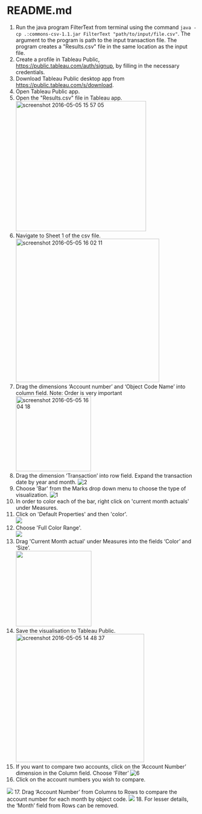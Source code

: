 # README.md
1. Run the java program FilterText from terminal using the command `java -cp .:commons-csv-1.1.jar FilterText "path/to/input/file.csv"`. The argument to the program is path to the input transaction file. The program creates a "Results.csv" file in the same location as the input file.
2. Create a profile in Tableau Public, https://public.tableau.com/auth/signup, by filling in the necessary credentials.
3. Download Tableau Public desktop app from https://public.tableau.com/s/download.
4. Open Tableau Public app.
5. Open the "Results.csv" file in Tableau app.
<br /><img width="345" alt="screenshot 2016-05-05 15 57 05" src="https://cloud.githubusercontent.com/assets/8815203/15059790/0f5345a6-12da-11e6-8528-340d6dd50a96.png">
6. Navigate to Sheet 1 of the csv file.
<br /><img width="380" alt="screenshot 2016-05-05 16 02 11" src="https://cloud.githubusercontent.com/assets/8815203/15059891/d421ef54-12da-11e6-8a14-054a94657f10.png">
7. Drag the dimensions ‘Account number’ and ‘Object Code Name’ into column field. Note: Order is very important
<br /><img width="199" alt="screenshot 2016-05-05 16 04 18" src="https://cloud.githubusercontent.com/assets/8815203/15059971/7d5eb386-12db-11e6-98b3-529d52af0be5.png">
8. Drag the dimension ‘Transaction’ into row field. Expand the transaction date by year and month.
![2](https://cloud.githubusercontent.com/assets/8815203/15057829/b5fab16c-12cd-11e6-8f74-155dccd658e0.png)
9. Choose 'Bar' from the Marks drop down menu to choose the type of visualization.
![1](https://cloud.githubusercontent.com/assets/8815203/15057795/8ba82e94-12cd-11e6-8038-039a53372a69.png)
10. In order to color each of the bar, right click on 'current month actuals' under Measures.
11. Click on 'Default Properties' and then 'color'.
<br /><img src = "https://cloud.githubusercontent.com/assets/8815203/15057914/281c283e-12ce-11e6-8213-d37190d2d243.png">
12. Choose 'Full Color Range'.
<br /><img src = "https://cloud.githubusercontent.com/assets/8815203/15057919/2dbf4ea6-12ce-11e6-986b-6e0016f4efb6.png">
13. Drag 'Current Month actual' under Measures into the fields ‘Color’ and ‘Size’.
<br /><img src="https://cloud.githubusercontent.com/assets/8815203/15057922/323fe7e2-12ce-11e6-94f4-40c9cbdd0e12.png" width="200">
14. Save the visualisation to Tableau Public.
<br /><img width="340" alt="screenshot 2016-05-05 14 48 37" src="https://cloud.githubusercontent.com/assets/8815203/15058359/96b55ed0-12d0-11e6-9362-49159a282232.png">
15. If you want to compare two accounts, click on the ‘Account Number’ dimension in the Column field. Choose ‘Filter’
![6](https://cloud.githubusercontent.com/assets/8815203/15057927/38070764-12ce-11e6-9c4a-0c7c8ad4daf6.png)
16. Click on the account numbers you wish to compare. 
<img src ="https://cloud.githubusercontent.com/assets/8815203/15057930/3e9ffc2a-12ce-11e6-8a5d-aa18dd98503e.png">
17. Drag  ‘Account Number’ from Columns to Rows to compare the account number for each month by object code. 
<img src="https://cloud.githubusercontent.com/assets/8815203/15057964/69ec0e50-12ce-11e6-9fe8-328932400420.png">
18. For lesser details, the ‘Month’ field from Rows can be removed.


